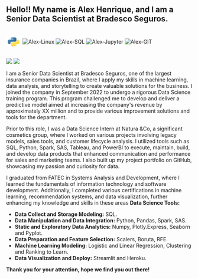 ## Hello!! My name is Alex Henrique, and I am a Senior Data Scientist at Bradesco Seguros.
 
<div style="display: inline_block"><br>
  <img align="center" alt="Alex-Python" height="30" width="40" src="https://raw.githubusercontent.com/devicons/devicon/master/icons/python/python-original.svg">
  <img align="center" alt="Alex-Linux" height="30" width="40" src="https://cdn.jsdelivr.net/gh/devicons/devicon/icons/linux/linux-original.svg">
  <img align="center" alt="Alex-SQL" height="30" width="40" src="https://cdn.jsdelivr.net/gh/devicons/devicon/icons/mysql/mysql-plain-wordmark.svg">
  <img align="center" alt="Alex-Jupyter" height="30" width="40" src="https://cdn.jsdelivr.net/gh/devicons/devicon/icons/jupyter/jupyter-original-wordmark.svg">
  <img align="center" alt="Alex-GIT" height="30" width="40" src="https://cdn.jsdelivr.net/gh/devicons/devicon/icons/git/git-original.svg">
  
</div>
  
  ##
 
<div> 

  <a href = "mailto:allexhenrique@gmail.com"><img src="https://img.shields.io/badge/-Gmail-%23333?style=for-the-badge&logo=gmail&logoColor=white" target="_blank"></a>
  <a href="https://www.linkedin.com/in/alexhenriquepineda/" target="_blank"><img src="https://img.shields.io/badge/-LinkedIn-%230077B5?style=for-the-badge&logo=linkedin&logoColor=white" target="_blank"></a> 
  
</div>

I am a Senior Data Scientist at Bradesco Seguros, one of the largest insurance companies in Brazil, where I apply my skills in machine learning, data analysis, and storytelling to create valuable solutions for the business. I joined the company in September 2022 to undergo a rigorous Data Science training program. This program challenged me to develop and deliver a predictive model aimed at increasing the company's revenue by approximately XX million and to provide various improvement solutions and tools for the department.

Prior to this role, I was a Data Science Intern at Natura &Co, a significant cosmetics group, where I worked on various projects involving legacy models, sales tools, and customer lifecycle analysis. I utilized tools such as SQL, Python, Spark, SAS, Tableau, and PowerBI to execute, maintain, build, and develop data products that enhanced communication and performance for sales and marketing teams. I also built up my project portfolio on GitHub, showcasing my passion and curiosity for data.

I graduated from FATEC in Systems Analysis and Development, where I learned the fundamentals of information technology and software development. Additionally, I completed various certifications in machine learning, recommendation systems, and data visualization, further enhancing my knowledge and skills in these areas
**Data Science Tools:**

* **Data Collect and Storage Modeling:** SQL.
* **Data Manipulation and Data Integration:** Python, Pandas, Spark, SAS.
* **Static and Exploratory Data Analytics:** Numpy, Plotly.Express, Seaborn and Pyplot.
* **Data Preparation and Feature Selection:** Scalers, Boruta, RFE.
* **Machine Learning Modeling:** Logistic and Linear Regression, Clustering and Ranking to Learn.
* **Data Visualization and Deploy:** Streamlit and Heroku.




**Thank you for your attention, hope we find you out there!**

